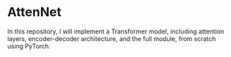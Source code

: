 # AttenNet
In this repository, I will implement a Transformer model, including attention layers, encoder-decoder architecture, and the full module, from scratch using PyTorch.
